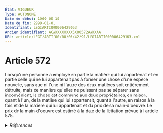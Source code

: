 ```yaml
---
État: VIGUEUR
Type: AUTONOME
Date de début: 1960-05-18
Date de fin: 2999-01-01
Identifiant: LEGIARTI000006429163
Ancien identifiant: ACAXXXXXXXX5X00572AAXXAA
URL: article/LEGI/ARTI/00/00/06/42/91/LEGIARTI000006429163.xml
---
```


<h1>Article 572</h1>

Lorsqu'une personne a employé en partie la matière qui lui appartenait et en
partie celle qui ne lui appartenait pas à former une chose d'une espèce
nouvelle, sans que ni l'une ni l'autre des deux matières soit entièrement
détruite, mais de manière qu'elles ne puissent pas se séparer sans inconvénient,
la chose est commune aux deux propriétaires, en raison, quant à l'un, de la
matière qui lui appartenait, quant à l'autre, en raison à la fois et de la
matière qui lui appartenait et du prix de sa main-d'oeuvre. Le prix de la
main-d'oeuvre est estimé à la date de la licitation prévue à l'article 575.


<details>
  <summary><em>Références</em></summary>

  <h2>Articles faisant référence à l'article</h2>
  
  <ul>
    <li>
      <a href="https://legal.tricoteuses.fr//redirection/LEGIARTI000006429190?vers=git&vers=legifrance">Code civil - article 575 AUTONOME VIGUEUR, en vigueur depuis le 1804-03-21</a> CITATION cible
    </li>
  </ul>
  
  <h2>Textes faisant référence à l'article</h2>
  
  <ul>
    <li>
      <a href="https://legal.tricoteuses.fr//redirection/JORFTEXT000000874685?vers=git&vers=legifrance">Loi n°60-464 du 17 mai 1960 MODIFIANT DIVERS ART. DU CODE CIVIL EN TANT QU'ILS PREVOIENT DES INDEMNITES DUES A LA SUITE DE CERTAINES ACQUISITIONS OU RESTITUTIONS DE BIENS FAISANT L'OBJET DE DROITS REELS MOBILIERS OU IMMOBILIERS</a> MODIFICATION cible
    </li>
  </ul>
  
  <h2>Références faites par l'article</h2>
  
  <ul>
    <li>
      2999-01-01 CITATION source <a href="https://legal.tricoteuses.fr//redirection/LEGIARTI000006429190?vers=git&vers=legifrance">Code civil - article 575 AUTONOME VIGUEUR, en vigueur depuis le 1804-03-21</a>
    </li>
    <li>
      CODIFICATION source Loi 1804-01-27
    </li>
    <li>
      CREATION source Loi 1804-01-27 promulguée le 6 février 1804
    </li>
    <li>
      1960-05-17 MODIFICATION source <a href="https://legal.tricoteuses.fr//redirection/JORFTEXT000000874685?vers=git&vers=legifrance">Loi n°60-464 du 17 mai 1960 MODIFIANT DIVERS ART. DU CODE CIVIL EN TANT QU'ILS PREVOIENT DES INDEMNITES DUES A LA SUITE DE CERTAINES ACQUISITIONS OU RESTITUTIONS DE BIENS FAISANT L'OBJET DE DROITS REELS MOBILIERS OU IMMOBILIERS</a>
    </li>
  </ul>
</details>
